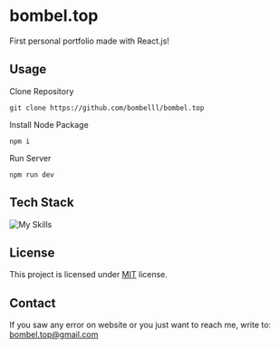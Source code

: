 # bombel.top

First personal portfolio made with React.js!

## Usage

Clone Repository
```console
git clone https://github.com/bombelll/bombel.top
```

Install Node Package
```console
npm i
```

Run Server
```console
npm run dev
```

## Tech Stack

![My Skills](https://skillicons.dev/icons?i=react,scss)

## License

This project is licensed under [MIT](https://opensource.org/licenses/MIT) license.

## Contact

If you saw any error on website or you just want to reach me, write to: bombel.top@gmail.com
